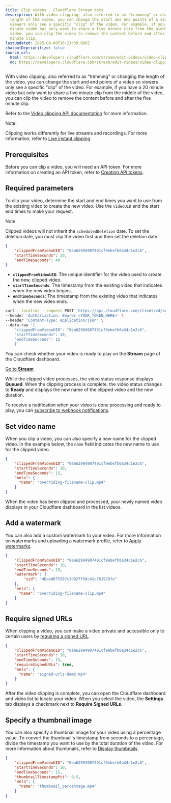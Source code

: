 ```yaml
---
title: Clip videos · Cloudflare Stream docs
description: With video clipping, also referred to as "trimming" or changing the
  length of the video, you can change the start and end points of a video so
  viewers only see a specific "clip" of the video. For example, if you have a 20
  minute video but only want to share a five minute clip from the middle of the
  video, you can clip the video to remove the content before and after the five
  minute clip.
lastUpdated: 2025-09-09T16:21:39.000Z
chatbotDeprioritize: false
source_url:
  html: https://developers.cloudflare.com/stream/edit-videos/video-clipping/
  md: https://developers.cloudflare.com/stream/edit-videos/video-clipping/index.md
---
```


With video clipping, also referred to as "trimming" or changing the length of the video, you can change the start and end points of a video so viewers only see a specific "clip" of the video. For example, if you have a 20 minute video but only want to share a five minute clip from the middle of the video, you can clip the video to remove the content before and after the five minute clip.

Refer to the [Video clipping API documentation](https://developers.cloudflare.com/api/resources/stream/subresources/clip/methods/create/) for more information.

Note:

Clipping works differently for live streams and recordings. For more information, refer to [Live instant clipping](https://developers.cloudflare.com/stream/stream-live/live-instant-clipping/).

## Prerequisites

Before you can clip a video, you will need an API token. For more information on creating an API token, refer to [Creating API tokens](https://developers.cloudflare.com/fundamentals/api/get-started/create-token/).

## Required parameters

To clip your video, determine the start and end times you want to use from the existing video to create the new video. Use the `videoUID` and the start end times to make your request.

Note

Clipped videos will not inherit the `scheduledDeletion` date. To set the deletion date, you must clip the video first and then set the deletion date.

```json
{
    "clippedFromVideoUID": "0ea62994907491cf9ebefb0a34c1e2c6",
    "startTimeSeconds": 20,
    "endTimeSeconds": 40
}
```

* **`clippedFromVideoUID`**: The unique identifier for the video used to create the new, clipped video.
* **`startTimeSeconds`**: The timestamp from the existing video that indicates when the new video begins.
* **`endTimeSeconds`**: The timestamp from the existing video that indicates when the new video ends.

```bash
curl --location --request POST 'https://api.cloudflare.com/client/v4/accounts/<YOUR_ACCOUND_ID_HERE>/stream/clip' \
--header 'Authorization: Bearer <YOUR_TOKEN_HERE>' \
--header 'Content-Type: application/json' \
--data-raw '{
    "clippedFromVideoUID": "0ea62994907491cf9ebefb0a34c1e2c6",
    "startTimeSeconds": 10,
    "endTimeSeconds": 15
    }'
```

You can check whether your video is ready to play on the **Stream** page of the Cloudflare dashboard.

[Go to **Stream**](https://dash.cloudflare.com/?to=/:account/stream)

While the clipped video processes, the video status response displays **Queued**. When the clipping process is complete, the video status changes to **Ready** and displays the new name of the clipped video and the new duration.

To receive a notification when your video is done processing and ready to play, you can [subscribe to webhook notifications](https://developers.cloudflare.com/stream/manage-video-library/using-webhooks/).

## Set video name

When you clip a video, you can also specify a new name for the clipped video. In the example below, the `name` field indicates the new name to use for the clipped video.

```json
{
    "clippedFromVideoUID": "0ea62994907491cf9ebefb0a34c1e2c6",
    "startTimeSeconds": 10,
    "endTimeSeconds": 15,
    "meta": {
      "name": "overriding-filename-clip.mp4"
    }
}
```

When the video has been clipped and processed, your newly named video displays in your Cloudflare dashboard in the list videos.

## Add a watermark

You can also add a custom watermark to your video. For more information on watermarks and uploading a watermark profile, refer to [Apply watermarks](https://developers.cloudflare.com/stream/edit-videos/applying-watermarks).

```json
{
    "clippedFromVideoUID": "0ea62994907491cf9ebefb0a34c1e2c6",
    "startTimeSeconds": 10,
    "endTimeSeconds": 15,
    "watermark": {
        "uid": "4babd675387c3d927f58c41c761978fe"
    },
    "meta": {
      "name": "overriding-filename-clip.mp4"
    }
}
```

## Require signed URLs

When clipping a video, you can make a video private and accessible only to certain users by [requiring a signed URL](https://developers.cloudflare.com/stream/viewing-videos/securing-your-stream/).

```json
{
    "clippedFromVideoUID": "0ea62994907491cf9ebefb0a34c1e2c6",
    "startTimeSeconds": 10,
    "endTimeSeconds": 15,
    "requireSignedURLs": true,
    "meta": {
      "name": "signed-urls-demo.mp4"
    }
}
```

After the video clipping is complete, you can open the Cloudflare dashboard and video list to locate your video. When you select the video, the **Settings** tab displays a checkmark next to **Require Signed URLs**.

## Specify a thumbnail image

You can also specify a thumbnail image for your video using a percentage value. To convert the thumbnail's timestamp from seconds to a percentage, divide the timestamp you want to use by the total duration of the video. For more information about thumbnails, refer to [Display thumbnails](https://developers.cloudflare.com/stream/viewing-videos/displaying-thumbnails).

```json
{
    "clippedFromVideoUID": "0ea62994907491cf9ebefb0a34c1e2c6",
    "startTimeSeconds": 10,
    "endTimeSeconds": 15,
    "thumbnailTimestampPct": 0.5,
    "meta": {
      "name": "thumbnail_percentage.mp4"
    }
}
```
